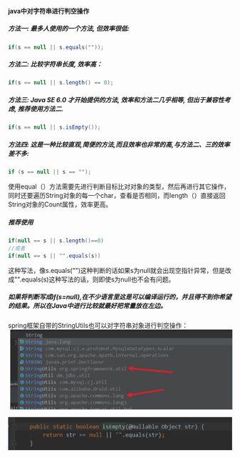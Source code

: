 ####                                            java中对字符串进行判空操作



##### 方法一: 最多人使用的一个方法, 但效率很低:

```java
if(s == null || s.equals(""));
```

##### 方法二: 比较字符串长度, 效率高：

```java
if(s == null || s.length() == 0);
```

##### 方法三: Java SE 6.0 才开始提供的方法, 效率和方法二几乎相等, 但出于兼容性考虑, 推荐使用方法二.

```java
if(s == null || s.isEmpty());
```

##### 方法四: 这是一种比较直观,简便的方法,而且效率也非常的高,与方法二、三的效率差不多:

```java
if (s == null || s == "");
```

使用equal（）方法需要先进行判断目标比对对象的类型，然后再进行其它操作，同时还要遍历String对象的每一个char，查看是否相同，而length（）直接返回String对象的Count属性，效率更高。

##### 推荐使用

```java
if(null == s || s.length()==0)
//或者
if(null == s || "".equals(s))
```

这种写法，像s.equals("")这种判断的话如果s为null就会出现空指针异常，但是改成"".equals(s)这种写法的话，则即使s为null也不会有问题。

##### 如果将判断写成if(s=null),在不少语言里这是可以编译运行的，并且得不到你希望的结果。所以在Java中进行比较就最好把常量放在左边。



spring框架自带的StringUtils也可以对字符串对象进行判空操作：
![img.png](img.png)

![img_1.png](img_1.png)
